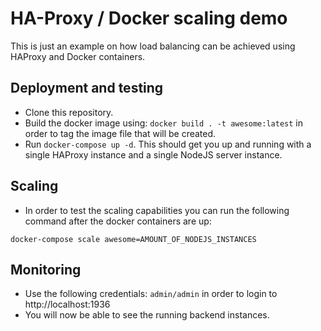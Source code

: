 # HA-Proxy / Docker scaling demo
This is just an example on how load balancing can be achieved using HAProxy and Docker containers.

## Deployment and testing
- Clone this repository. 
- Build the docker image using: `docker build . -t awesome:latest` in order to tag the image file that will be created.
- Run `docker-compose up -d`. This should get you up and running with a single HAProxy instance and a single NodeJS server instance.

## Scaling
- In order to test the scaling capabilities you can run the following command after the docker containers are up:

`docker-compose scale awesome=AMOUNT_OF_NODEJS_INSTANCES`

## Monitoring
- Use the following credentials: `admin/admin` in order to login to http://localhost:1936
- You will now be able to see the running backend instances.
